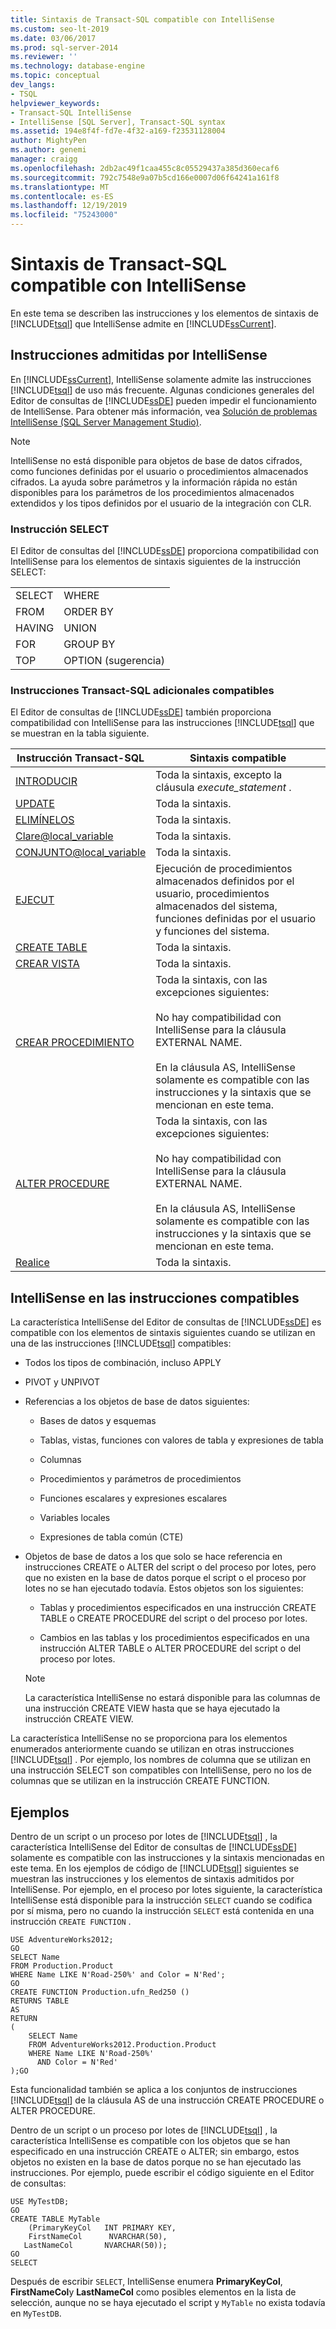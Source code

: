 ```yaml
---
title: Sintaxis de Transact-SQL compatible con IntelliSense
ms.custom: seo-lt-2019
ms.date: 03/06/2017
ms.prod: sql-server-2014
ms.reviewer: ''
ms.technology: database-engine
ms.topic: conceptual
dev_langs:
- TSQL
helpviewer_keywords:
- Transact-SQL IntelliSense
- IntelliSense [SQL Server], Transact-SQL syntax
ms.assetid: 194e8f4f-fd7e-4f32-a169-f23531128004
author: MightyPen
ms.author: genemi
manager: craigg
ms.openlocfilehash: 2db2ac49f1caa455c8c05529437a385d360ecaf6
ms.sourcegitcommit: 792c7548e9a07b5cd166e0007d06f64241a161f8
ms.translationtype: MT
ms.contentlocale: es-ES
ms.lasthandoff: 12/19/2019
ms.locfileid: "75243000"
---
```

# <a name="transact-sql-syntax-supported-by-intellisense"></a>Sintaxis de Transact-SQL compatible con IntelliSense
  En este tema se describen las instrucciones y los elementos de sintaxis de [!INCLUDE[tsql](../../includes/tsql-md.md)] que IntelliSense admite en [!INCLUDE[ssCurrent](../../includes/sscurrent-md.md)].  
  
## <a name="statements-supported-by-intellisense"></a>Instrucciones admitidas por IntelliSense  
 En [!INCLUDE[ssCurrent](../../includes/sscurrent-md.md)], IntelliSense solamente admite las instrucciones [!INCLUDE[tsql](../../includes/tsql-md.md)] de uso más frecuente. Algunas condiciones generales del Editor de consultas de [!INCLUDE[ssDE](../../includes/ssde-md.md)] pueden impedir el funcionamiento de IntelliSense. Para obtener más información, vea [Solución de problemas IntelliSense &#40;SQL Server Management Studio&#41;](troubleshooting-intellisense.md).  
  
> [!NOTE]  
>  IntelliSense no está disponible para objetos de base de datos cifrados, como funciones definidas por el usuario o procedimientos almacenados cifrados. La ayuda sobre parámetros y la información rápida no están disponibles para los parámetros de los procedimientos almacenados extendidos y los tipos definidos por el usuario de la integración con CLR.  
  
### <a name="select-statement"></a>Instrucción SELECT  
 El Editor de consultas del [!INCLUDE[ssDE](../../includes/ssde-md.md)] proporciona compatibilidad con IntelliSense para los elementos de sintaxis siguientes de la instrucción SELECT:  
  
|||  
|-|-|  
|SELECT|WHERE|  
|FROM|ORDER BY|  
|HAVING|UNION|  
|FOR|GROUP BY|  
|TOP|OPTION (sugerencia)|  
  
### <a name="additional-transact-sql-statements-that-are-supported"></a>Instrucciones Transact-SQL adicionales compatibles  
 El Editor de consultas de [!INCLUDE[ssDE](../../includes/ssde-md.md)] también proporciona compatibilidad con IntelliSense para las instrucciones [!INCLUDE[tsql](../../includes/tsql-md.md)] que se muestran en la tabla siguiente.  
  
|Instrucción Transact-SQL|Sintaxis compatible|  
|-----------------------------|----------------------|  
|[INTRODUCIR](/sql/t-sql/statements/insert-transact-sql)|Toda la sintaxis, excepto la cláusula *execute_statement* .|  
|[UPDATE](/sql/t-sql/queries/update-transact-sql)|Toda la sintaxis.|  
|[ELIMÍNELOS](/sql/t-sql/statements/delete-transact-sql)|Toda la sintaxis.|  
|[Clare@local_variable](/sql/t-sql/language-elements/declare-local-variable-transact-sql)|Toda la sintaxis.|  
|[CONJUNTO@local_variable](/sql/t-sql/language-elements/set-local-variable-transact-sql)|Toda la sintaxis.|  
|[EJECUT](/sql/t-sql/language-elements/execute-transact-sql)|Ejecución de procedimientos almacenados definidos por el usuario, procedimientos almacenados del sistema, funciones definidas por el usuario y funciones del sistema.|  
|[CREATE TABLE](/sql/t-sql/statements/create-table-transact-sql)|Toda la sintaxis.|  
|[CREAR VISTA](/sql/t-sql/statements/create-view-transact-sql)|Toda la sintaxis.|  
|[CREAR PROCEDIMIENTO](/sql/t-sql/statements/create-procedure-transact-sql)|Toda la sintaxis, con las excepciones siguientes:<br /><br /> No hay compatibilidad con IntelliSense para la cláusula EXTERNAL NAME.<br /><br /> En la cláusula AS, IntelliSense solamente es compatible con las instrucciones y la sintaxis que se mencionan en este tema.|  
|[ALTER PROCEDURE](/sql/t-sql/statements/alter-procedure-transact-sql)|Toda la sintaxis, con las excepciones siguientes:<br /><br /> No hay compatibilidad con IntelliSense para la cláusula EXTERNAL NAME.<br /><br /> En la cláusula AS, IntelliSense solamente es compatible con las instrucciones y la sintaxis que se mencionan en este tema.|  
|[Realice](/sql/t-sql/language-elements/use-transact-sql)|Toda la sintaxis.|  
  
## <a name="intellisense-in-supported-statements"></a>IntelliSense en las instrucciones compatibles  
 La característica IntelliSense del Editor de consultas de [!INCLUDE[ssDE](../../includes/ssde-md.md)] es compatible con los elementos de sintaxis siguientes cuando se utilizan en una de las instrucciones [!INCLUDE[tsql](../../includes/tsql-md.md)] compatibles:  
  
-   Todos los tipos de combinación, incluso APPLY  
  
-   PIVOT y UNPIVOT  
  
-   Referencias a los objetos de base de datos siguientes:  
  
    -   Bases de datos y esquemas  
  
    -   Tablas, vistas, funciones con valores de tabla y expresiones de tabla  
  
    -   Columnas  
  
    -   Procedimientos y parámetros de procedimientos  
  
    -   Funciones escalares y expresiones escalares  
  
    -   Variables locales  
  
    -   Expresiones de tabla común (CTE)  
  
-   Objetos de base de datos a los que solo se hace referencia en instrucciones CREATE o ALTER del script o del proceso por lotes, pero que no existen en la base de datos porque el script o el proceso por lotes no se han ejecutado todavía. Estos objetos son los siguientes:  
  
    -   Tablas y procedimientos especificados en una instrucción CREATE TABLE o CREATE PROCEDURE del script o del proceso por lotes.  
  
    -   Cambios en las tablas y los procedimientos especificados en una instrucción ALTER TABLE o ALTER PROCEDURE del script o del proceso por lotes.  
  
    > [!NOTE]  
    >  La característica IntelliSense no estará disponible para las columnas de una instrucción CREATE VIEW hasta que se haya ejecutado la instrucción CREATE VIEW.  
  
 La característica IntelliSense no se proporciona para los elementos enumerados anteriormente cuando se utilizan en otras instrucciones [!INCLUDE[tsql](../../includes/tsql-md.md)] . Por ejemplo, los nombres de columna que se utilizan en una instrucción SELECT son compatibles con IntelliSense, pero no los de columnas que se utilizan en la instrucción CREATE FUNCTION.  
  
## <a name="examples"></a>Ejemplos  
 Dentro de un script o un proceso por lotes de [!INCLUDE[tsql](../../includes/tsql-md.md)] , la característica IntelliSense del Editor de consultas de [!INCLUDE[ssDE](../../includes/ssde-md.md)] solamente es compatible con las instrucciones y la sintaxis mencionadas en este tema. En los ejemplos de código de [!INCLUDE[tsql](../../includes/tsql-md.md)] siguientes se muestran las instrucciones y los elementos de sintaxis admitidos por IntelliSense. Por ejemplo, en el proceso por lotes siguiente, la característica IntelliSense está disponible para la instrucción `SELECT` cuando se codifica por sí misma, pero no cuando la instrucción `SELECT` está contenida en una instrucción `CREATE FUNCTION` .  
  
```  
USE AdventureWorks2012;  
GO  
SELECT Name  
FROM Production.Product  
WHERE Name LIKE N'Road-250%' and Color = N'Red';  
GO  
CREATE FUNCTION Production.ufn_Red250 ()  
RETURNS TABLE  
AS  
RETURN   
(  
    SELECT Name  
    FROM AdventureWorks2012.Production.Product  
    WHERE Name LIKE N'Road-250%'  
      AND Color = N'Red'  
);GO  
```  
  
 Esta funcionalidad también se aplica a los conjuntos de instrucciones [!INCLUDE[tsql](../../includes/tsql-md.md)] de la cláusula AS de una instrucción CREATE PROCEDURE o ALTER PROCEDURE.  
  
 Dentro de un script o un proceso por lotes de [!INCLUDE[tsql](../../includes/tsql-md.md)] , la característica IntelliSense es compatible con los objetos que se han especificado en una instrucción CREATE o ALTER; sin embargo, estos objetos no existen en la base de datos porque no se han ejecutado las instrucciones. Por ejemplo, puede escribir el código siguiente en el Editor de consultas:  
  
```  
USE MyTestDB;  
GO  
CREATE TABLE MyTable  
    (PrimaryKeyCol   INT PRIMARY KEY,  
    FirstNameCol      NVARCHAR(50),  
   LastNameCol       NVARCHAR(50));  
GO  
SELECT   
```  
  
 Después de escribir `SELECT`, IntelliSense enumera **PrimaryKeyCol**, **FirstNameCol**y **LastNameCol** como posibles elementos en la lista de selección, aunque no se haya ejecutado el script y `MyTable` no exista todavía en `MyTestDB`.  
  
  

